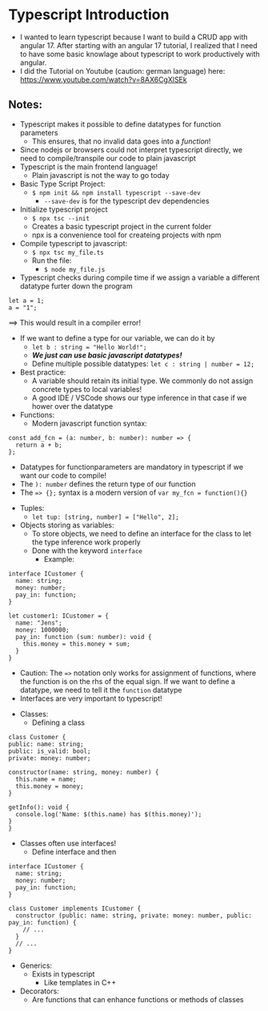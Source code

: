 # Typescript Introduction
+ I wanted to learn typescript because I want to build a CRUD app with angular 17. After starting with an angular 17 tutorial, I realized that I need to have some basic knowlage about typescript to work productively with angular.
+ I did the Tutorial on Youtube (caution: german language) here: https://www.youtube.com/watch?v=8AX6CgXlSEk

## Notes:
+ Typescript makes it possible to define datatypes for function parameters
  - This ensures, that no invalid data goes into a _function_!
+ Since nodejs or browsers could not interpret typescript directly, we need to compile/transpile our code to plain javascript
+ Typescript is the main frontend language!
  - Plain javascript is not the way to go today
+ Basic Type Script Project:
  - ```$ npm init && npm install typescript --save-dev```
    * `--save-dev` is for the typescript dev dependencies
+ Initialize typescript project
  - ```$ npx tsc --init```
  - Creates a basic typescript project in the current folder
  - npx is a convenience tool for createing projects with npm
+ Compile typescript to javascript:
  - ```$ npx tsc my_file.ts```
  - Run the file:
    * ```$ node my_file.js```
+ Typescript checks during compile time if we assign a variable a different datatype furter down the program
```
let a = 1;
a = "1";
```
==> This would result in a compiler error!
+ If we want to define a type for our variable, we can do it by
  * ```let b : string = "Hello World!";```
  * ***We just can use basic javascript datatypes!***
  * Define multiple possible datatypes: ```let c : string | number = 12;```
+ Best practice:
  - A variable should retain its initial type. We commonly do not assign concrete types to local variables!
  - A good IDE / VSCode shows our type inference in that case if we hower over the datatype
+ Functions:
  - Modern javascript function syntax:
```
const add_fcn = (a: number, b: number): number => {
  return a + b;
};
```
  - Datatypes for functionparameters are mandatory in typescript if we want our code to compile!
  - The `): number` defines the return type of our function
  - The `=> {};` syntax is a modern version of `var my_fcn = function(){}`
+ Tuples:
  - `let tup: [string, number] = ["Hello", 2];`
+ Objects storing as variables:
  - To store objects, we need to define an interface for the class to let the type inference work properly
  - Done with the keyword `interface`
    * Example:
```
interface ICustomer {
  name: string;
  money: number;
  pay_in: function;
}

let customer1: ICustomer = {
  name: "Jens";
  money: 1000000;
  pay_in: function (sum: number): void {
    this.money = this.money + sum;
  }
}
```
  * Caution: The `=>` notation only works for assignment of functions, where the function is on the rhs of the equal sign. If we want to define a datatype, we need to tell it the `function` datatype
  * Interfaces are very important to typescript!

+ Classes:
  - Defining a class
```
class Customer {
public: name: string;
public: is_valid: bool;
private: money: number;

constructor(name: string, money: number) {
  this.name = name;
  this.money = money;
}

getInfo(): void {
  console.log('Name: $(this.name) has $(this.money)');
}
}
```
  - Classes often use interfaces!
    * Define interface and then
```
interface ICustomer {
  name: string;
  money: number;
  pay_in: function;
}

class Customer implements ICustomer {
  constructor (public: name: string, private: money: number, public: pay_in: function) {
    // ...
  }
  // ...
}
```
+ Generics:
  - Exists in typescript
    * Like templates in C++
+ Decorators:
  - Are functions that can enhance functions or methods of classes
  
